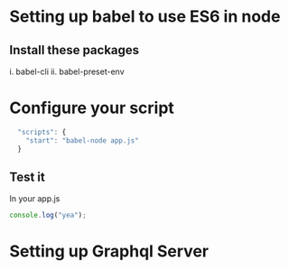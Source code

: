 # Setting up babel to use ES6 in node

## Install these packages

i. babel-cli
ii. babel-preset-env

# Configure your script

```js
  "scripts": {
    "start": "babel-node app.js"
  }
```

## Test it

In your app.js

```js
console.log("yea");
```

# Setting up Graphql Server
